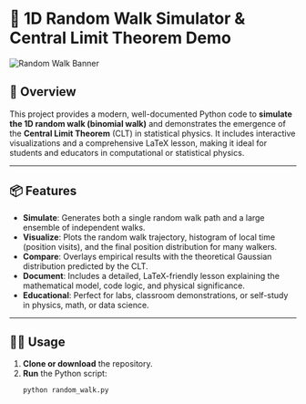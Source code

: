 # 🧮 1D Random Walk Simulator & Central Limit Theorem Demo

![Random Walk Banner](https://raw.githubusercontent.com/alibijari/alibijari/main/assets/randomwalk_banner.png) <!-- Optional: add your own banner or remove this line -->

## 🚀 Overview

This project provides a modern, well-documented Python code to **simulate the 1D random walk (binomial walk)** and demonstrates the emergence of the **Central Limit Theorem** (CLT) in statistical physics. It includes interactive visualizations and a comprehensive LaTeX lesson, making it ideal for students and educators in computational or statistical physics.

---

## 📦 Features

- **Simulate**: Generates both a single random walk path and a large ensemble of independent walks.
- **Visualize**: Plots the random walk trajectory, histogram of local time (position visits), and the final position distribution for many walkers.
- **Compare**: Overlays empirical results with the theoretical Gaussian distribution predicted by the CLT.
- **Document**: Includes a detailed, LaTeX-friendly lesson explaining the mathematical model, code logic, and physical significance.
- **Educational**: Perfect for labs, classroom demonstrations, or self-study in physics, math, or data science.

---

## 🧑‍💻 Usage

1. **Clone or download** the repository.
2. **Run** the Python script:
   ```bash
   python random_walk.py

